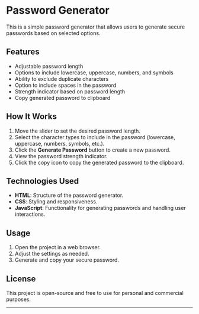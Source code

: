 # Password Generator

This is a simple password generator that allows users to generate secure passwords based on selected options.

## Features
- Adjustable password length
- Options to include lowercase, uppercase, numbers, and symbols
- Ability to exclude duplicate characters
- Option to include spaces in the password
- Strength indicator based on password length
- Copy generated password to clipboard

## How It Works
1. Move the slider to set the desired password length.
2. Select the character types to include in the password (lowercase, uppercase, numbers, symbols, etc.).
3. Click the **Generate Password** button to create a new password.
4. View the password strength indicator.
5. Click the copy icon to copy the generated password to the clipboard.

## Technologies Used
- **HTML**: Structure of the password generator.
- **CSS**: Styling and responsiveness.
- **JavaScript**: Functionality for generating passwords and handling user interactions.

## Usage
1. Open the project in a web browser.
2. Adjust the settings as needed.
3. Generate and copy your secure password.

## License
This project is open-source and free to use for personal and commercial purposes.

---

